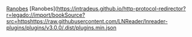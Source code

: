 [Ranobes](https://intradeus.github.io/http-protocol-redirector?r=legado://import/bookSource?src=https://raw.githubusercontent.com/rektpartyaftermath/Legado-booksource-collection/main/Booksource/Ranobes/bookSource.json)
[Ranobes](https://intradeus.github.io/http-protocol-redirector?r=legado://import/bookSource?src=httpshttps://raw.githubusercontent.com/LNReader/lnreader-plugins/plugins/v3.0.0/.dist/plugins.min.json
